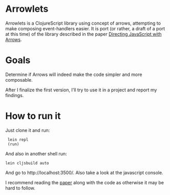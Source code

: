 # Arrowlets

Arrowlets is a ClojureScript library using concept of arrows,
attempting to make composing event-handlers easier. It is port (or
rather, a draft of a port at this time) of the library described in the
paper [Directing JavaScript with Arrows][paper]. 

# Goals

Determine if Arrows will indeed make the code simpler and more
composable. 

After I finalize the first version, I'll try to use it in a project
and report my findings.

# How to run it

Just clone it and run:

     lein repl
     (run)

And also in another shell run:

    lein cljsbuild auto

And go to http://localhost:3500/. Also take a look at the javascript
console. 

I recommend reading the [paper][paper] along with the code as
otherwise it may be hard to follow.

[paper]:
http://www.cs.umd.edu/projects/PL/arrowlets/pdfs/Directing%20JavaScript%20with%20Arrows%20(DLS%202009).pdf
[site]: http://www.cs.umd.edu/projects/PL/arrowlets/
